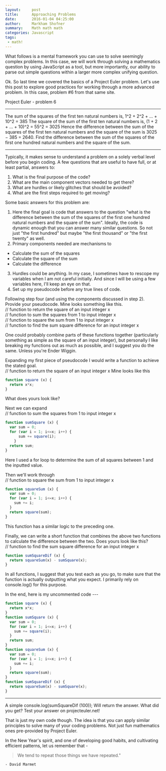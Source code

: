 ```yaml
---
layout:     post
title:      Approaching Problems
date:       2016-01-04 04:25:00
author:     Markham Shofner
summary:    Math math math
categories: Javascript
tags:
 - math!
---
```


What follows is a mental framework you can use to solve seemingly complex problems. In this case, we will work through solving a mathematics question by using JavaScript as a tool, but more importantly, our ability to parse out simple questions within a larger more complex unifying question.

Ok. So last time we covered the basics of a Project Euler problem. Let's use this post to explore good practices for working through a more advanced problem. In this case, problem #6 from that same site.

Project Euler - problem 6

***
The sum of the squares of the first ten natural numbers is,
1^2 + 2^2 + ... + 10^2 = 385
The square of the sum of the first ten natural numbers is,
(1 + 2 + ... + 10)^2 = 55^2 = 3025
Hence the difference between the sum of the squares of the first ten natural numbers and the square of the sum is 3025 − 385 = 2640.
Find the difference between the sum of the squares of the first one hundred natural numbers and the square of the sum.
***

Typically, it makes sense to understand a problem on a solely verbal level before you begin coding. A few questions that are useful to have full, or at least partial, answers to:

1. What is the final purpose of the code?
2. What are the main component vectors needed to get there?
3. What are hurdles or likely glitches that should be avoided?
4. What are the first steps required to get moving?

Some basic answers for this problem are:

1. Here the final goal is code that answers to the question "what is the difference between the sum of the squares of the first one hundred natural numbers and the square of the sum". Ideally, the code is dynamic enough that you can answer many similar questions. So not just "the first hundred" but maybe "the first thousand" or "the first twenty" as well.
2. Primary components needed are mechanisms to
  - Calculate the sum of the squares
  - Calculate the square of the sum
  - Calculate the difference
3. Hurdles could be anything. In my case, I sometimes have to rescope my variables when I am not careful initially. And since I will be using a few variables here, I'll keep an eye on that.
4. Set up my pseudocode before any true lines of code.

Following step four (and using the components discussed in step 2). Provide your pseudocode. Mine looks something like this.  
// function to return the square of an input integer x  
// function to sum the squares from 1 to input integer x  
// function to square the sum from 1 to input integer x  
// function to find the sum square difference for an input integer x

One could probably combine parts of these functions together (particularly something as simple as the square of an input integer), but personally I like breaking my functions out as much as possible, and I suggest you do the same. Unless you're Ender Wiggin.

Expanding my first piece of pseudocode I would write a function to achieve the stated goal.  
// function to return the square of an input integer x
Mine looks like this

```javascript
function square (x) {
  return x*x;
}
```
What does yours look like?

Next we can expand  
// function to sum the squares from 1 to input integer x

```javascript
function sumSquare (x) {
  var sum = 0;
  for (var i = 1; i<=x; i++) {
      sum += square(i);
    }
  return sum;
}
```
Here I used a for loop to determine the sum of all squares between 1 and the inputted value.

Then we'll work through  
// function to square the sum from 1 to input integer x

```js
function squareSum (x) {
  var sum = 0;
  for (var i = 1; i<=x; i++) {
    sum += i;
  }
  return square(sum);
}
```
This function has a similar logic to the preceding one.

Finally, we can write a short function that combines the above two functions to calculate the difference between the two. Does yours look like this?  
// function to find the sum square difference for an input integer x

```js
function sumSquareDif (x) {
  return squareSum(x) - sumSquare(x);
}
```

In all functions, I suggest that you test each as you go, to make sure that the function is actually outputting what you expect. I primarily rely on console.log() for this purpose.

In the end, here is my uncommented code ---

```js
function square (x) {
  return x*x;
}
function sumSquare (x) {
  var sum = 0;
  for (var i = 1; i<=x; i++) {
    sum += square(i);
  }
  return sum;
}
function squareSum (x) {
  var sum = 0;
  for (var i = 1; i<=x; i++) {
    sum += i;
  }
  return square(sum);
}
function sumSquareDif (x) {
  return squareSum(x) - sumSquare(x);
}
```
---
A simple
console.log(sumSquareDif (100));
Will return the answer. What did you get? Test your answer on projecteuler.net!

That is just my own code though. The idea is that you can apply similar principles to solve many of your coding problems. Not just fun mathematics ones pre-provided by Project Euler.

In the New Year's spirit, and one of developing good habits, and cultivating efficient patterns, let us remember that -

> We tend to repeat those things we have repeated."

	- David Marmet
